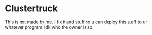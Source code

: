 # Clustertruck
This is not made by me. I fix it and stuff so u can deploy this stuff to ur whatever program. Idk who the owner is so.
